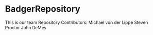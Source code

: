 # BadgerRepository
This is our team Repository
Contributors:
Michael von der Lippe
Steven Proctor
John DeMey
